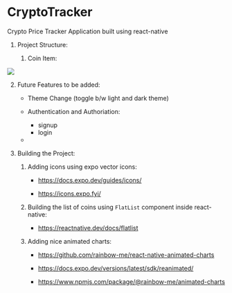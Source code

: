 # CryptoTracker
Crypto Price Tracker Application built using react-native

1. Project Structure:

    1. Coin Item:

![](../coin_item.PNG)

2. Future Features to be added:

    - Theme Change (toggle b/w light and dark theme)

    - Authentication and Authoriation:

        - signup
        - login

    - 

3. Building the Project:

    1. Adding icons using expo vector icons:

        - https://docs.expo.dev/guides/icons/

        - https://icons.expo.fyi/
    
    2. Building the list of coins using ```FlatList``` component inside react-native:

        - https://reactnative.dev/docs/flatlist
    
    3. Adding nice animated charts:


        - https://github.com/rainbow-me/react-native-animated-charts

        - https://docs.expo.dev/versions/latest/sdk/reanimated/
        
        - https://www.npmjs.com/package/@rainbow-me/animated-charts
